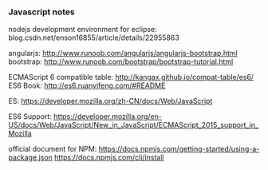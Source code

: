 ### Javascript notes

nodejs development environment for eclipse:
blog.csdn.net/enson16855/article/details/22955863

angularjs: http://www.runoob.com/angularjs/angularjs-bootstrap.html
bootstrap: http://www.runoob.com/bootstrap/bootstrap-tutorial.html

ECMAScript 6 compatible table:
http://kangax.github.io/compat-table/es6/
ES6 Book:
http://es6.ruanyifeng.com/#README

ES:
https://developer.mozilla.org/zh-CN/docs/Web/JavaScript

ES6 Support:
https://developer.mozilla.org/en-US/docs/Web/JavaScript/New_in_JavaScript/ECMAScript_2015_support_in_Mozilla

official document for NPM:
https://docs.npmjs.com/getting-started/using-a-package.json
https://docs.npmjs.com/cli/install
